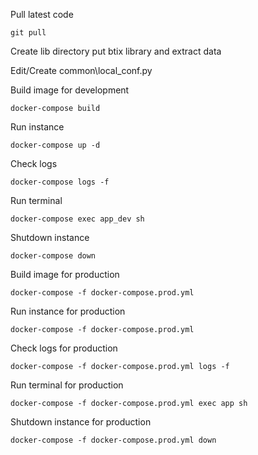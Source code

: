 Pull latest code
```console
git pull
```

Create lib directory put btix library and extract data

Edit/Create common\local_conf.py

Build image for development
```console
docker-compose build
```

Run instance
```console
docker-compose up -d
```

Check logs
```console
docker-compose logs -f
```

Run terminal
```console
docker-compose exec app_dev sh
```

Shutdown instance
```console
docker-compose down
```

Build image for production
```console
docker-compose -f docker-compose.prod.yml
```

Run instance for production
```console
docker-compose -f docker-compose.prod.yml
```

Check logs for production
```console
docker-compose -f docker-compose.prod.yml logs -f
```

Run terminal for production
```console
docker-compose -f docker-compose.prod.yml exec app sh
```

Shutdown instance for production
```console
docker-compose -f docker-compose.prod.yml down
```




